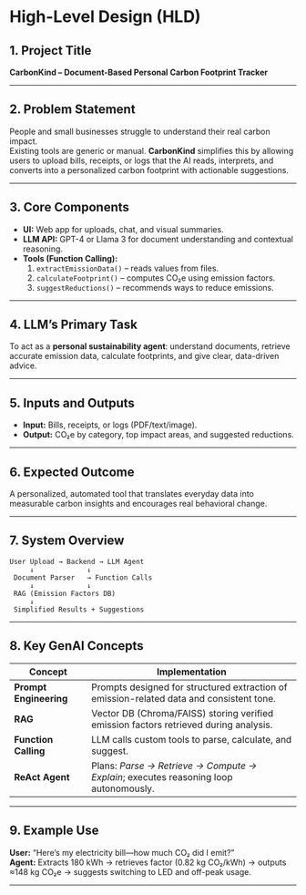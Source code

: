# High-Level Design (HLD)

## 1. Project Title

**CarbonKind – Document-Based Personal Carbon Footprint Tracker**

---

## 2. Problem Statement

People and small businesses struggle to understand their real carbon impact.  
Existing tools are generic or manual. **CarbonKind** simplifies this by allowing users to upload bills, receipts, or logs that the AI reads, interprets, and converts into a personalized carbon footprint with actionable suggestions.

---

## 3. Core Components

- **UI:** Web app for uploads, chat, and visual summaries.
- **LLM API:** GPT-4 or Llama 3 for document understanding and contextual reasoning.
- **Tools (Function Calling):**
  1. `extractEmissionData()` – reads values from files.
  2. `calculateFootprint()` – computes CO₂e using emission factors.
  3. `suggestReductions()` – recommends ways to reduce emissions.

---

## 4. LLM’s Primary Task

To act as a **personal sustainability agent**: understand documents, retrieve accurate emission data, calculate footprints, and give clear, data-driven advice.

---

## 5. Inputs and Outputs

- **Input:** Bills, receipts, or logs (PDF/text/image).
- **Output:** CO₂e by category, top impact areas, and suggested reductions.

---

## 6. Expected Outcome

A personalized, automated tool that translates everyday data into measurable carbon insights and encourages real behavioral change.

---

## 7. System Overview

```
User Upload → Backend → LLM Agent
     ↓             ↓
 Document Parser   → Function Calls
     ↓             ↓
 RAG (Emission Factors DB)
     ↓
 Simplified Results + Suggestions
```

---

## 8. Key GenAI Concepts

| Concept                | Implementation                                                                           |
| ---------------------- | ---------------------------------------------------------------------------------------- |
| **Prompt Engineering** | Prompts designed for structured extraction of emission-related data and consistent tone. |
| **RAG**                | Vector DB (Chroma/FAISS) storing verified emission factors retrieved during analysis.    |
| **Function Calling**   | LLM calls custom tools to parse, calculate, and suggest.                                 |
| **ReAct Agent**        | Plans: _Parse → Retrieve → Compute → Explain_; executes reasoning loop autonomously.     |

---

## 9. Example Use

**User:** “Here’s my electricity bill—how much CO₂ did I emit?”  
**Agent:** Extracts 180 kWh → retrieves factor (0.82 kg CO₂/kWh) → outputs ≈148 kg CO₂e → suggests switching to LED and off-peak usage.

---
